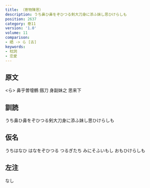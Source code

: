 ```yaml
---
title: （寄物陳思）
description: うち鼻ひ鼻をぞひつる剣大刀身に添ふ妹し思ひけらしも
position: 2637
category: 巻11
version: '1.0'
volume: 11
comparison:
- 晒 -> ら [古]
keywords:
- 枕詞
- 恋愛
---
```


## 原文

<ら> 鼻乎曽嚏鶴 劔刀 身副妹之 思来下

## 訓読

うち鼻ひ鼻をぞひつる剣大刀身に添ふ妹し思ひけらしも

## 仮名

うちはなひ はなをぞひつる つるぎたち みにそふいもし おもひけらしも

## 左注

なし
